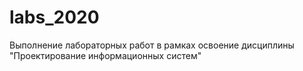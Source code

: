 # labs_2020
Выполнение лабораторных работ в рамках освоение дисциплины "Проектирование информационных систем"
